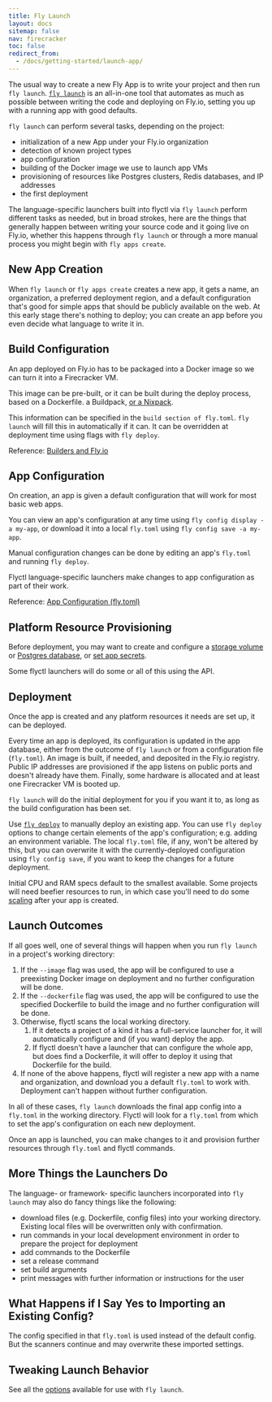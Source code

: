 ```yaml
---
title: Fly Launch
layout: docs
sitemap: false
nav: firecracker
toc: false
redirect_from:
  - /docs/getting-started/launch-app/
---
```


The usual way to create a new Fly App is to write your project and then run `fly launch`. [`fly launch`](/docs/flyctl/launch/) is an all-in-one tool that automates as much as possible between writing the code and deploying on Fly.io, setting you up with a running app with good defaults.

`fly launch` can perform several tasks, depending on the project:

* initialization of a new App under your Fly.io organization
* detection of known project types
* app configuration
* building of the Docker image we use to launch app VMs
* provisioning of resources like Postgres clusters, Redis databases, and IP addresses
* the first deployment


The language-specific launchers built into flyctl via `fly launch` perform different tasks as needed, but in broad strokes, here are the things that generally happen between writing your source code and it going live on Fly.io, whether this happens through `fly launch` or through a more manual process you might begin with `fly apps create`.

## New App Creation

When `fly launch` or `fly apps create` creates a new app, it gets a name, an organization, a preferred deployment region, and a default configuration that's good for simple apps that should be publicly available on the web. At this early stage there's nothing to deploy; you can create an app before you even decide what language to write it in.

## Build Configuration

An app deployed on Fly.io has to be packaged into a Docker image so we can turn it into a Firecracker VM.

This image can be pre-built, or it can be built during the deploy process, based on a Dockerfile. a Buildpack, [or a Nixpack](https://community.fly.io/t/build-images-with-nixpacks/6169).

This information can be specified in the `build section of fly.toml`. `fly launch` will fill this in automatically if it can. It can be overridden at deployment time using flags with `fly deploy`.

Reference: [Builders and Fly.io](/docs/reference/builders/)

## App Configuration

On creation, an app is given a default configuration that will work for most basic web apps.

You can view an app's configuration at any time using `fly config display -a my-app`, or download it into a local `fly.toml` using `fly config save -a my-app`.  

Manual configuration changes can be done by editing an app's `fly.toml` and running `fly deploy`.

Flyctl language-specific launchers make changes to app configuration as part of their work.

Reference: [App Configuration (fly.toml)](/docs/reference/configuration/)

## Platform Resource Provisioning

Before deployment, you may want to create and configure a [storage volume](/docs/reference/volumes/) or [Postgres database](/docs/reference/postgres/), or [set app secrets](/docs/reference/secrets/).

Some flyctl launchers will do some or all of this using the API.

## Deployment

Once the app is created and any platform resources it needs are set up, it can be deployed.

Every time an app is deployed, its configuration is updated in the app database, either from the outcome of `fly launch` or from a configuration file (`fly.toml`). An image is built, if needed, and deposited in the Fly.io registry. Public IP addresses are provisioned if the app listens on public ports and doesn't already have them. Finally, some hardware is allocated and at least one Firecracker VM is booted up.

`fly launch` will do the initial deployment for you if you want it to, as long as the build configuration has been set.

Use [`fly deploy`](/docs/flyctl/deploy/) to manually deploy an existing app. You can use `fly deploy` options to change certain elements of the app's configuration; e.g. adding an environment variable. The local `fly.toml` file, if any, won't be altered by this, but you can overwrite it with the currently-deployed configuration using `fly config save`, if you want to keep the changes for a future deployment.

Initial CPU and RAM specs default to the smallest available. Some projects will need beefier resources to run, in which case you'll need to do some [scaling](/docs/reference/scaling/) after your app is created.

## Launch Outcomes

If all goes well, one of several things will happen when you run `fly launch` in a project's working directory:

1. If the `--image` flag was used, the app will be configured to use a preexisting Docker image on deployment and no further configuration will be done.
1. If the `--dockerfile` flag was used, the app will be configured to use the specified Dockerfile to build the image and no further configuration will be done.
2. Otherwise, flyctl scans the local working directory.
   1. If it detects a project of a kind it has a full-service launcher for, it will automatically configure and (if you want) deploy the app.
   2. If flyctl doesn't have a launcher that can configure the whole app, but does find a Dockerfile, it will offer to deploy it using that Dockerfile for the build.
3. If none of the above happens, flyctl will register a new app with a name and organization, and download you a default `fly.toml` to work with. Deployment can't happen without further configuration.

In all of these cases, `fly launch` downloads the final app config into a `fly.toml` in the working directory. Flyctl will look for a `fly.toml` from which to set the app's configuration on each new deployment.

Once an app is launched, you can make changes to it and provision further resources through `fly.toml` and flyctl commands.

## More Things the Launchers Do

The language- or framework- specific launchers incorporated into `fly launch` may also do fancy things like the following:

- download files (e.g. Dockerfile, config files) into your working directory. Existing local files will be overwritten only with confirmation.
- run commands in your local development environment in order to prepare the project for deployment
- add commands to the Dockerfile
- set a release command
- set build arguments
- print messages with further information or instructions for the user

## What Happens if I Say Yes to Importing an Existing Config?

The config specified in that `fly.toml` is used instead of the default config. But the scanners continue and may overwrite these imported settings.

## Tweaking Launch Behavior

See all the [options](/docs/flyctl/launch/) available for use with `fly launch`.
